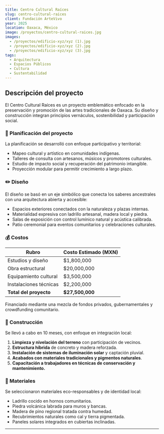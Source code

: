 ```yaml
---
title: Centro Cultural Raíces
slug: centro-cultural-raices
client: Fundación ArteVivo
year: 2025
location: Oaxaca, México
image: /proyectos/centro-cultural-raices.jpg
images:
  - /proyectos/edificio-xyz/xyz (1).jpg
  - /proyectos/edificio-xyz/xyz (2).jpg
  - /proyectos/edificio-xyz/xyz (3).jpg
tags:
  - Arquitectura
  - Espacios Públicos
  - Cultura
  - Sustentabilidad
---
```


## Descripción del proyecto

El Centro Cultural Raíces es un proyecto emblemático enfocado en la preservación y promoción de las artes tradicionales de Oaxaca. Su diseño y construcción integran principios vernáculos, sostenibilidad y participación social.

### 🧠 Planificación del proyecto

La planificación se desarrolló con enfoque participativo y territorial:

- Mapeo cultural y artístico en comunidades indígenas.
- Talleres de consulta con artesanos, músicos y promotores culturales.
- Estudio de impacto social y recuperación del patrimonio intangible.
- Proyección modular para permitir crecimiento a largo plazo.

### ✏️ Diseño

El diseño se basó en un eje simbólico que conecta los saberes ancestrales con una arquitectura abierta y accesible:

- Espacios exteriores conectados con la naturaleza y plazas internas.
- Materialidad expresiva con ladrillo artesanal, madera local y piedra.
- Salas de exposición con control lumínico natural y acústica calibrada.
- Patio ceremonial para eventos comunitarios y celebraciones culturales.

### 💰 Costos

| Rubro                   | Costo Estimado (MXN) |
|-------------------------|----------------------|
| Estudios y diseño        | $1,800,000           |
| Obra estructural         | $20,000,000          |
| Equipamiento cultural    | $3,500,000           |
| Instalaciones técnicas   | $2,200,000           |
| **Total del proyecto**   | **$27,500,000**      |

Financiado mediante una mezcla de fondos privados, gubernamentales y crowdfunding comunitario.

### 🚧 Construcción

Se llevó a cabo en 10 meses, con enfoque en integración local:

1. **Limpieza y nivelación del terreno** con participación de vecinos.
2. **Estructura híbrida** de concreto y madera reforzada.
3. **Instalación de sistemas de iluminación solar** y captación pluvial.
4. **Acabados con materiales tradicionales y pigmentos naturales**.
5. **Capacitación a trabajadores en técnicas de conservación y mantenimiento.**

### 🧱 Materiales

Se seleccionaron materiales eco-responsables y de identidad local:

- Ladrillo cocido en hornos comunitarios.
- Piedra volcánica labrada para muros y bancas.
- Madera de pino regional tratada contra humedad.
- Recubrimientos naturales como cal y tierra pigmentada.
- Paneles solares integrados en cubiertas inclinadas.

---

